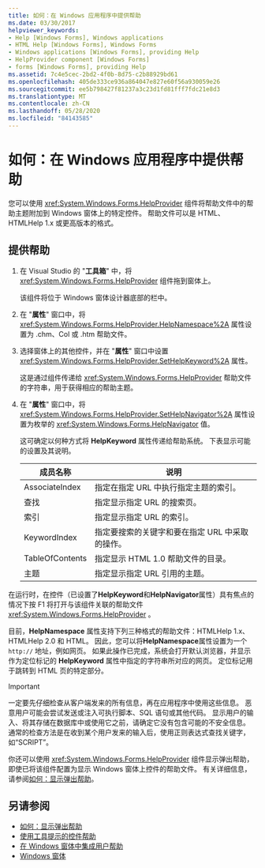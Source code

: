 ```yaml
---
title: 如何：在 Windows 应用程序中提供帮助
ms.date: 03/30/2017
helpviewer_keywords:
- Help [Windows Forms], Windows applications
- HTML Help [Windows Forms], Windows Forms
- Windows applications [Windows Forms], providing Help
- HelpProvider component [Windows Forms]
- forms [Windows Forms], providing Help
ms.assetid: 7c4e5cec-2bd2-4f0b-8d75-c2b88929bd61
ms.openlocfilehash: 405de333ce936a864047e827e60f56a930059e26
ms.sourcegitcommit: ee5b798427f81237a3c23d1fd81fff7fdc21e8d3
ms.translationtype: MT
ms.contentlocale: zh-CN
ms.lasthandoff: 05/28/2020
ms.locfileid: "84143585"
---
```

# <a name="how-to-provide-help-in-a-windows-application"></a>如何：在 Windows 应用程序中提供帮助

您可以使用 <xref:System.Windows.Forms.HelpProvider> 组件将帮助文件中的帮助主题附加到 Windows 窗体上的特定控件。 帮助文件可以是 HTML、HTMLHelp 1.x 或更高版本的格式。

## <a name="provide-help"></a>提供帮助

1. 在 Visual Studio 的 "**工具箱**" 中，将 <xref:System.Windows.Forms.HelpProvider> 组件拖到窗体上。

     该组件将位于 Windows 窗体设计器底部的栏中。

2. 在 "**属性**" 窗口中，将 <xref:System.Windows.Forms.HelpProvider.HelpNamespace%2A> 属性设置为 .chm、Col 或 .htm 帮助文件。

3. 选择窗体上的其他控件，并在 "**属性**" 窗口中设置 <xref:System.Windows.Forms.HelpProvider.SetHelpKeyword%2A> 属性。

     这是通过组件传递给 <xref:System.Windows.Forms.HelpProvider> 帮助文件的字符串，用于获得相应的帮助主题。

4. 在 "**属性**" 窗口中，将 <xref:System.Windows.Forms.HelpProvider.SetHelpNavigator%2A> 属性设置为枚举的 <xref:System.Windows.Forms.HelpNavigator> 值。

     这可确定以何种方式将 **HelpKeyword** 属性传递给帮助系统。 下表显示可能的设置及其说明。

    |成员名称|说明|
    |-----------------|-----------------|
    |AssociateIndex|指定在指定 URL 中执行指定主题的索引。|
    |查找|指定显示指定 URL 的搜索页。|
    |索引|指定显示指定 URL 的索引。|
    |KeywordIndex|指定要搜索的关键字和要在指定 URL 中采取的操作。|
    |TableOfContents|指定显示 HTML 1.0 帮助文件的目录。|
    |主题|指定显示指定 URL 引用的主题。|

 在运行时，在控件（已设置了**HelpKeyword**和**HelpNavigator**属性）具有焦点的情况下按 F1 将打开与该组件关联的帮助文件 <xref:System.Windows.Forms.HelpProvider> 。

 目前，**HelpNamespace** 属性支持下列三种格式的帮助文件：HTMLHelp 1.x、HTMLHelp 2.0 和 HTML。 因此，您可以将**HelpNamespace**属性设置为一个 `http://` 地址，例如网页。 如果此操作已完成，系统会打开默认浏览器，并显示作为定位标记的 **HelpKeyword** 属性中指定的字符串所对应的网页。 定位标记用于跳转到 HTML 页的特定部分。

> [!IMPORTANT]
> 一定要先仔细检查从客户端发来的所有信息，再在应用程序中使用这些信息。 恶意用户可能会尝试发送或注入可执行脚本、SQL 语句或其他代码。 显示用户的输入、将其存储在数据库中或使用它之前，请确定它没有包含可能的不安全信息。 通常的检查方法是在收到某个用户发来的输入后，使用正则表达式查找关键字，如“SCRIPT”。

你还可以使用 <xref:System.Windows.Forms.HelpProvider> 组件显示弹出帮助，即使已将该组件配置为显示 Windows 窗体上控件的帮助文件。 有关详细信息，请参阅[如何：显示弹出帮助](how-to-display-pop-up-help.md)。

## <a name="see-also"></a>另请参阅

- [如何：显示弹出帮助](how-to-display-pop-up-help.md)
- [使用工具提示的控件帮助](control-help-using-tooltips.md)
- [在 Windows 窗体中集成用户帮助](integrating-user-help-in-windows-forms.md)
- [Windows 窗体](../index.md)
